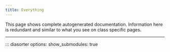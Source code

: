 ```yaml
---
title: Everything
---
```


This page shows complete autogenerated documentation. Information here is redundant and similar to what you see on class specific pages.

---

::: diasorter
    options:
        show_submodules: true